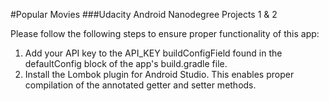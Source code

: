 #Popular Movies
###Udacity Android Nanodegree Projects 1 & 2

Please follow the following steps to ensure proper functionality of this app:

1. Add your API key to the API_KEY buildConfigField found in the defaultConfig block of the app's build.gradle file.
2. Install the Lombok plugin for Android Studio. This enables proper compilation of the annotated getter and setter methods.
